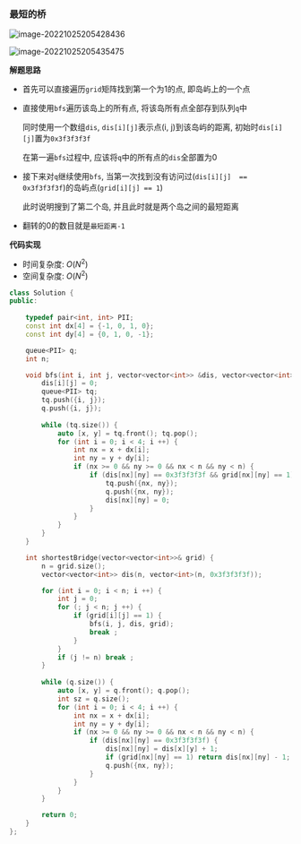 ### 最短的桥

![image-20221025205428436](http://www.cdn.liver0377.xyz/typora/202210252054499.png)

![image-20221025205435475](http://www.cdn.liver0377.xyz/typora/202210252054509.png)





**解题思路**

- 首先可以直接遍历`grid`矩阵找到第一个为1的点, 即岛屿上的一个点

- 直接使用`bfs`遍历该岛上的所有点, 将该岛所有点全部存到队列`q`中

  同时使用一个数组`dis`, `dis[i][j]`表示点(i, j)到该岛屿的距离, 初始时`dis[i][j]`置为`0x3f3f3f3f`

  在第一遍`bfs`过程中, 应该将`q`中的所有点的`dis`全部置为0

- 接下来对`q`继续使用`bfs`, 当第一次找到没有访问过(`dis[i][j]  == 0x3f3f3f3f`)的岛屿点(`grid[i][j] == 1`)

  此时说明搜到了第二个岛, 并且此时就是两个岛之间的最短距离

- 翻转的0的数目就是`最短距离-1`





**代码实现**

- 时间复杂度: $O(N ^ 2)$
- 空间复杂度: $O(N ^ 2)$



```cc
class Solution {
public:
    
    typedef pair<int, int> PII;
    const int dx[4] = {-1, 0, 1, 0};
    const int dy[4] = {0, 1, 0, -1};

    queue<PII> q;
    int n;

    void bfs(int i, int j, vector<vector<int>> &dis, vector<vector<int>>& grid) {
        dis[i][j] = 0;
        queue<PII> tq;
        tq.push({i, j});
        q.push({i, j});
        
        while (tq.size()) {
            auto [x, y] = tq.front(); tq.pop();
            for (int i = 0; i < 4; i ++) {
                int nx = x + dx[i];
                int ny = y + dy[i];
                if (nx >= 0 && ny >= 0 && nx < n && ny < n) {
                    if (dis[nx][ny] == 0x3f3f3f3f && grid[nx][ny] == 1) {
                        tq.push({nx, ny});
                        q.push({nx, ny});
                        dis[nx][ny] = 0;
                    }
                }
            }
        }
    }

    int shortestBridge(vector<vector<int>>& grid) {
        n = grid.size();
        vector<vector<int>> dis(n, vector<int>(n, 0x3f3f3f3f));

        for (int i = 0; i < n; i ++) {
            int j = 0;
            for (; j < n; j ++) {
                if (grid[i][j] == 1) {
                    bfs(i, j, dis, grid);
                    break ;
                }
            }
            if (j != n) break ;
        }
        
        while (q.size()) {
            auto [x, y] = q.front(); q.pop();
            int sz = q.size();
            for (int i = 0; i < 4; i ++) {
                int nx = x + dx[i];
                int ny = y + dy[i];
                if (nx >= 0 && ny >= 0 && nx < n && ny < n) {
                    if (dis[nx][ny] == 0x3f3f3f3f) {
                        dis[nx][ny] = dis[x][y] + 1;
                        if (grid[nx][ny] == 1) return dis[nx][ny] - 1;
                        q.push({nx, ny});
                    } 
                }
            }
        }

        return 0;
    }
};
```

